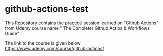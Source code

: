 # github-actions-test

This Repository contains the practical session learned on "Github Actions" from Udemy course name " The Completer Github Actios & Workflows Guide"

The link to the course is given below:
 https://www.udemy.com/course/github-actions/
